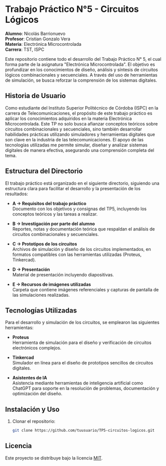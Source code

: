
# Trabajo Práctico N°5 - Circuitos Lógicos

**Alumno**: Nicolás Barrionuevo  
**Profesor**: Cristian Gonzalo Vera  
**Materia**: Electrónica Microcontrolada  
**Carrera**: TST, ISPC

Este repositorio contiene todo el desarrollo del Trabajo Práctico N° 5, el cual forma parte de la asignatura "Electrónica Microcontrolada". El objetivo es profundizar en los conocimientos de diseño, análisis y síntesis de circuitos lógicos combinacionales y secuenciales. A través del uso de herramientas de simulación, se busca reforzar la comprensión de los sistemas digitales.

## Historia de Usuario

Como estudiante del Instituto Superior Politécnico de Córdoba (ISPC) en la carrera de Telecomunicaciones, el propósito de este trabajo práctico es aplicar los conocimientos adquiridos en la materia Electrónica Microcontrolada. Este TP no solo busca afianzar conceptos teóricos sobre circuitos combinacionales y secuenciales, sino también desarrollar habilidades prácticas utilizando simuladores y herramientas digitales que son clave en la industria de las telecomunicaciones. El apoyo de las tecnologías utilizadas me permite simular, diseñar y analizar sistemas digitales de manera efectiva, asegurando una comprensión completa del tema.

## Estructura del Directorio

El trabajo práctico está organizado en el siguiente directorio, siguiendo una estructura clara para facilitar el desarrollo y la presentación de los resultados:

- **A → Requisitos del trabajo práctico**  
  Documento con los objetivos y consignas del TP5, incluyendo los conceptos teóricos y las tareas a realizar.
  
- **B → Investigación por parte del alumno**  
  Reportes, notas y documentación teórica que respaldan el análisis de circuitos combinacionales y secuenciales.
  
- **C → Prototipos de los circuitos**  
  Archivos de simulación y diseño de los circuitos implementados, en formatos compatibles con las herramientas utilizadas (Proteus, Tinkercad).
  
- **D → Presentación**  
  Material de presentación incluyendo diapositivas.
  
- **E → Recursos de imágenes utilizadas**  
  Carpeta que contiene imágenes referenciales y capturas de pantalla de las simulaciones realizadas.

## Tecnologías Utilizadas

Para el desarrollo y simulación de los circuitos, se emplearon las siguientes herramientas:

- **Proteus**  
  Herramienta de simulación para el diseño y verificación de circuitos electrónicos complejos.
  
- **Tinkercad**  
  Simulador en línea para el diseño de prototipos sencillos de circuitos digitales.
  
- **Asistentes de IA**  
  Asistencia mediante herramientas de inteligencia artificial como ChatGPT para soporte en la resolución de problemas, documentación y optimización del diseño.

## Instalación y Uso

1. Clonar el repositorio:
   ```bash
   git clone https://github.com/tuusuario/TP5-circuitos-logicos.git


## Licencia
Este proyecto se distribuye bajo la licencia [MIT](LICENSE).
